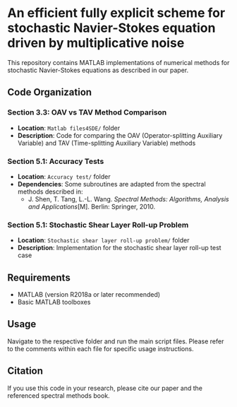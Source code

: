 # An efficient fully explicit scheme for stochastic Navier-Stokes equation driven by multiplicative noise

This repository contains MATLAB implementations of numerical methods for stochastic Navier-Stokes equations as described in our paper.

## Code Organization

### Section 3.3: OAV vs TAV Method Comparison
- **Location**: `Matlab files4SDE/` folder
- **Description**: Code for comparing the OAV (Operator-splitting Auxiliary Variable) and TAV (Time-splitting Auxiliary Variable) methods

### Section 5.1: Accuracy Tests  
- **Location**: `Accuracy test/` folder
- **Dependencies**: Some subroutines are adapted from the spectral methods described in:
  - J. Shen, T. Tang, L.-L. Wang. *Spectral Methods: Algorithms, Analysis and Applications*[M]. Berlin: Springer, 2010.

### Section 5.1: Stochastic Shear Layer Roll-up Problem
- **Location**: `Stochastic shear layer roll-up problem/` folder
- **Description**: Implementation for the stochastic shear layer roll-up test case

## Requirements
- MATLAB (version R2018a or later recommended)
- Basic MATLAB toolboxes

## Usage
Navigate to the respective folder and run the main script files. Please refer to the comments within each file for specific usage instructions.

## Citation
If you use this code in your research, please cite our paper and the referenced spectral methods book.
